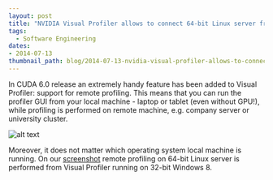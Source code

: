 ```yaml
---
layout: post
title: "NVIDIA Visual Profiler allows to connect 64-bit Linux server from 32-bit Windows"
tags:
  - Software Engineering
dates:
- 2014-07-13
thumbnail_path: blog/2014-07-13-nvidia-visual-profiler-allows-to-connect-64-bit-linux-server-from-32-bit-windows/windows_profiler_linux_server.png
---
```


In CUDA 6.0 release an extremely handy feature has been added to Visual Profiler: support for remote profiling. This means that you can run the profiler GUI from your local machine - laptop or tablet (even without GPU!), while profiling is performed on remote machine, e.g. company server or university cluster.

![alt text](\assets\img\blog\2014-07-13-nvidia-visual-profiler-allows-to-connect-64-bit-linux-server-from-32-bit-windows/windows_profiler_linux_server.png "Logo Title Text 1")

Moreover, it does not matter which operating system local machine is running. On our [screenshot](\assets\img\blog\2014-07-13-nvidia-visual-profiler-allows-to-connect-64-bit-linux-server-from-32-bit-windows/windows_profiler_linux_server.png) remote profiling on 64-bit Linux server is performed from Visual Profiler running on 32-bit Windows 8.
